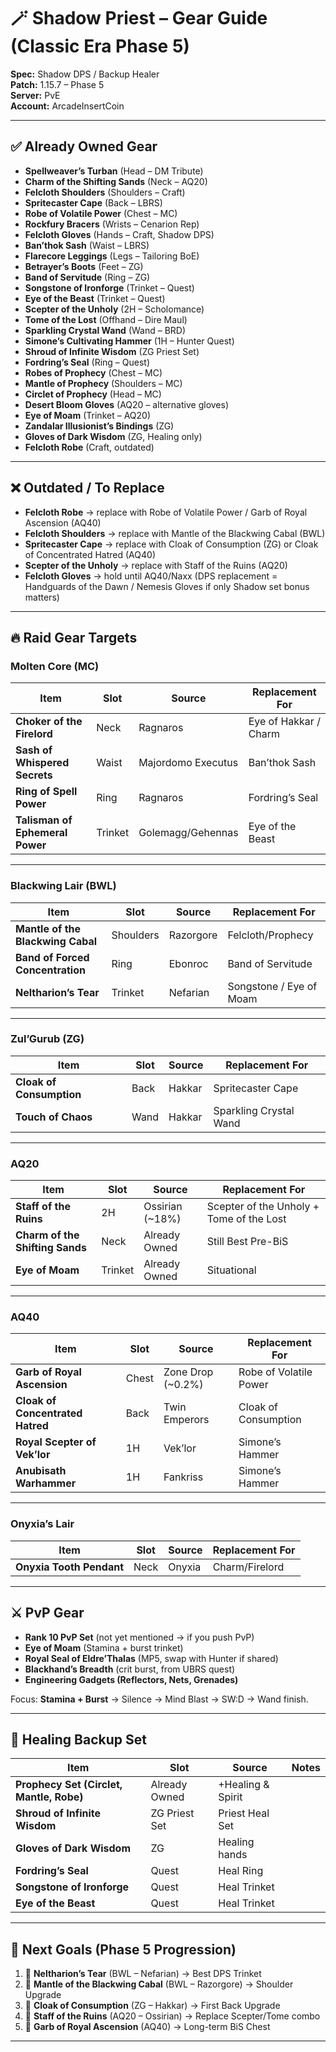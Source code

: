 # 🪄 Shadow Priest – Gear Guide (Classic Era Phase 5)

**Spec:** Shadow DPS / Backup Healer  
**Patch:** 1.15.7 – Phase 5  
**Server:** PvE  
**Account:** ArcadeInsertCoin  

---

## ✅ Already Owned Gear
- **Spellweaver’s Turban** (Head – DM Tribute)  
- **Charm of the Shifting Sands** (Neck – AQ20)  
- **Felcloth Shoulders** (Shoulders – Craft)  
- **Spritecaster Cape** (Back – LBRS)  
- **Robe of Volatile Power** (Chest – MC)  
- **Rockfury Bracers** (Wrists – Cenarion Rep)  
- **Felcloth Gloves** (Hands – Craft, Shadow DPS)  
- **Ban’thok Sash** (Waist – LBRS)  
- **Flarecore Leggings** (Legs – Tailoring BoE)  
- **Betrayer’s Boots** (Feet – ZG)  
- **Band of Servitude** (Ring – ZG)  
- **Songstone of Ironforge** (Trinket – Quest)  
- **Eye of the Beast** (Trinket – Quest)  
- **Scepter of the Unholy** (2H – Scholomance)  
- **Tome of the Lost** (Offhand – Dire Maul)  
- **Sparkling Crystal Wand** (Wand – BRD)  
- **Simone’s Cultivating Hammer** (1H – Hunter Quest)  
- **Shroud of Infinite Wisdom** (ZG Priest Set)  
- **Fordring’s Seal** (Ring – Quest)  
- **Robes of Prophecy** (Chest – MC)  
- **Mantle of Prophecy** (Shoulders – MC)  
- **Circlet of Prophecy** (Head – MC)  
- **Desert Bloom Gloves** (AQ20 – alternative gloves)  
- **Eye of Moam** (Trinket – AQ20)  
- **Zandalar Illusionist’s Bindings** (ZG)  
- **Gloves of Dark Wisdom** (ZG, Healing only)  
- **Felcloth Robe** (Craft, outdated)  

---

## ❌ Outdated / To Replace
- **Felcloth Robe** → replace with Robe of Volatile Power / Garb of Royal Ascension (AQ40)  
- **Felcloth Shoulders** → replace with Mantle of the Blackwing Cabal (BWL)  
- **Spritecaster Cape** → replace with Cloak of Consumption (ZG) or Cloak of Concentrated Hatred (AQ40)  
- **Scepter of the Unholy** → replace with Staff of the Ruins (AQ20)  
- **Felcloth Gloves** → hold until AQ40/Naxx (DPS replacement = Handguards of the Dawn / Nemesis Gloves if only Shadow set bonus matters)  

---

## 🔥 Raid Gear Targets

### Molten Core (MC)
| Item | Slot | Source | Replacement For |
|------|------|--------|-----------------|
| **Choker of the Firelord** | Neck | Ragnaros | Eye of Hakkar / Charm |
| **Sash of Whispered Secrets** | Waist | Majordomo Executus | Ban’thok Sash |
| **Ring of Spell Power** | Ring | Ragnaros | Fordring’s Seal |
| **Talisman of Ephemeral Power** | Trinket | Golemagg/Gehennas | Eye of the Beast |

---

### Blackwing Lair (BWL)
| Item | Slot | Source | Replacement For |
|------|------|--------|-----------------|
| **Mantle of the Blackwing Cabal** | Shoulders | Razorgore | Felcloth/Prophecy |
| **Band of Forced Concentration** | Ring | Ebonroc | Band of Servitude |
| **Neltharion’s Tear** | Trinket | Nefarian | Songstone / Eye of Moam |

---

### Zul’Gurub (ZG)
| Item | Slot | Source | Replacement For |
|------|------|--------|-----------------|
| **Cloak of Consumption** | Back | Hakkar | Spritecaster Cape |
| **Touch of Chaos** | Wand | Hakkar | Sparkling Crystal Wand |

---

### AQ20
| Item | Slot | Source | Replacement For |
|------|------|--------|-----------------|
| **Staff of the Ruins** | 2H | Ossirian (~18%) | Scepter of the Unholy + Tome of the Lost |
| **Charm of the Shifting Sands** | Neck | Already Owned | Still Best Pre-BiS |
| **Eye of Moam** | Trinket | Already Owned | Situational |

---

### AQ40
| Item | Slot | Source | Replacement For |
|------|------|--------|-----------------|
| **Garb of Royal Ascension** | Chest | Zone Drop (~0.2%) | Robe of Volatile Power |
| **Cloak of Concentrated Hatred** | Back | Twin Emperors | Cloak of Consumption |
| **Royal Scepter of Vek’lor** | 1H | Vek’lor | Simone’s Hammer |
| **Anubisath Warhammer** | 1H | Fankriss | Simone’s Hammer |

---

### Onyxia’s Lair
| Item | Slot | Source | Replacement For |
|------|------|--------|-----------------|
| **Onyxia Tooth Pendant** | Neck | Onyxia | Charm/Firelord |

---

## ⚔️ PvP Gear
- **Rank 10 PvP Set** (not yet mentioned → if you push PvP)  
- **Eye of Moam** (Stamina + burst trinket)  
- **Royal Seal of Eldre’Thalas** (MP5, swap with Hunter if shared)  
- **Blackhand’s Breadth** (crit burst, from UBRS quest)  
- **Engineering Gadgets (Reflectors, Nets, Grenades)**  

Focus: **Stamina + Burst** → Silence → Mind Blast → SW:D → Wand finish.  

---

## 💉 Healing Backup Set
| Item | Slot | Source | Notes |
|------|------|--------|-------|
| **Prophecy Set (Circlet, Mantle, Robe)** | Already Owned | +Healing & Spirit |
| **Shroud of Infinite Wisdom** | ZG Priest Set | Priest Heal Set |
| **Gloves of Dark Wisdom** | ZG | Healing hands |
| **Fordring’s Seal** | Quest | Heal Ring |
| **Songstone of Ironforge** | Quest | Heal Trinket |
| **Eye of the Beast** | Quest | Heal Trinket |

---

## 📌 Next Goals (Phase 5 Progression)
1. 🐉 **Neltharion’s Tear** (BWL – Nefarian) → Best DPS Trinket  
2. 🐉 **Mantle of the Blackwing Cabal** (BWL – Razorgore) → Shoulder Upgrade  
3. 🐍 **Cloak of Consumption** (ZG – Hakkar) → First Back Upgrade  
4. 🏯 **Staff of the Ruins** (AQ20 – Ossirian) → Replace Scepter/Tome combo  
5. 🏯 **Garb of Royal Ascension** (AQ40) → Long-term BiS Chest  

---
